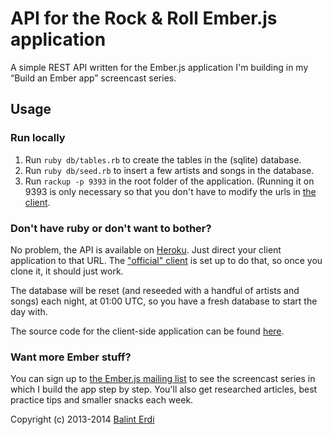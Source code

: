 API for the Rock & Roll Ember.js application
============================================

A simple REST API written for the Ember.js application I'm building in my “Build an Ember app” screencast series.

## Usage

### Run locally

1. Run `ruby db/tables.rb` to create the tables in the (sqlite) database.
2. Run `ruby db/seed.rb` to insert a few artists and songs in the database.
3. Run `rackup -p 9393` in the root folder of the application. (Running it on 9393 is only necessary so that you don't have to modify the urls in [the client](https://github.com/balinterdi/rock-and-roll).

### Don't have ruby or don't want to bother?

No problem, the API is available on [Heroku][heroku_host]. Just direct your client application to that URL. The ["official" client](https://github.com/balinterdi/rock-and-roll) is set up to do that, so once you clone it, it should just work.

The database will be reset (and reseeded with a handful of artists and songs) each night, at 01:00 UTC, so you have a fresh database to start the day with.

The source code for the client-side application can be found [here](https://github.com/balinterdi/rock-and-roll).

### Want more Ember stuff?

You can sign up to [the Ember.js mailing list](http://emberjs.balinterdi.com) to see the screencast series in which I
build the app step by step. You'll also get researched articles, best practice tips and smaller snacks each week.

Copyright (c) 2013-2014 [Balint Erdi](http://balinterdi.com)

[heroku_host]: http://rock-and-roll-with-emberjs-api.herokuapp.com/
